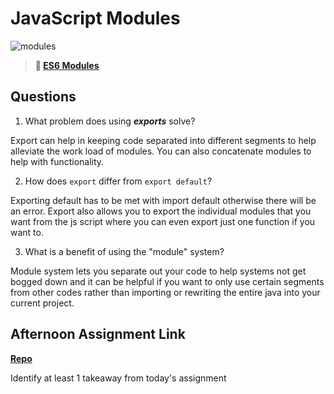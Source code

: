 # JavaScript Modules

![modules](https://bcw.blob.core.windows.net/public/img/1015719031845190)

> **📖 [ES6 Modules](https://codeworksacademy.com/fs-student-guide/resources/wk3/01-Modules)**

## Questions

1. What problem does using ***exports*** solve?

Export can help in keeping code separated into different segments to help alleviate the work load of modules. You can also concatenate modules to help with functionality.

2. How does `export` differ from `export default`?

Exporting default has to be met with import default otherwise there will be an error. Export also allows you to export the individual modules that you want from the js script where you can even export just one function if you want to.

3. What is a benefit of using the "module" system?

Module system lets you separate out your code to help systems not get bogged down and it can be helpful if you want to only use certain segments from other codes rather than importing or rewriting the entire java into your current project.

## Afternoon Assignment Link

**[Repo](https://github.com/jsphbowers/<ASSIGNMENT_REPO>)**

Identify at least 1 takeaway from today's assignment
